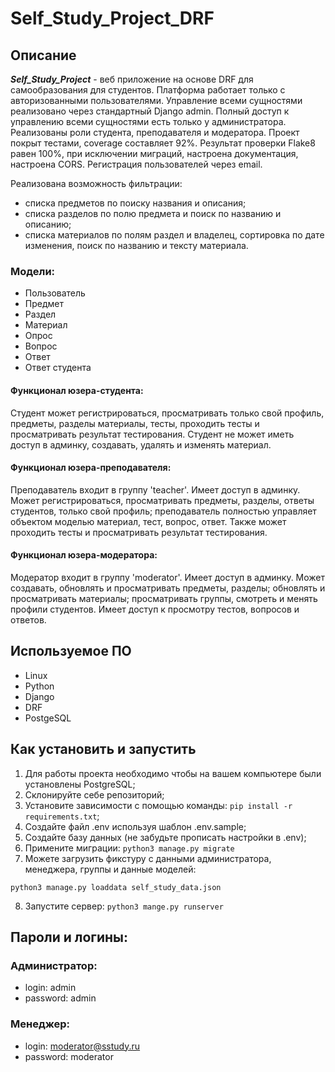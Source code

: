 # Self_Study_Project_DRF

## Описание

___Self_Study_Project___ - веб приложение на основе DRF для самообразования для студентов. Платформа работает
только с авторизованными пользователями. Управление всеми сущностями реализовано через стандартный Django admin. Полный
доступ к управлению всеми сущностями есть только у администратора. Реализованы роли студента, преподавателя и модератора.
Проект покрыт тестами, coverage составляет 92%. Результат проверки Flake8 равен
100%, при исключении миграций, настроена документация, настроена CORS. Регистрация пользователей через email.

Реализована возможность фильтрации: 
- списка предметов по поиску названия и описания;
- списка разделов по полю предмета и поиск по названию и описанию;
- списка материалов по полям раздел и владелец, сортировка по дате изменения, поиск по названию и тексту материала.

### Модели:

- Пользователь
- Предмет
- Раздел
- Материал
- Опрос
- Вопрос
- Ответ
- Ответ студента

#### Функционал юзера-студента:

Студент может регистрироваться, просматривать только свой профиль, предметы, разделы материалы, тесты, проходить тесты и
просматривать результат тестирования.
Студент не может иметь доступ в админку, создавать, удалять и изменять материал.

#### Функционал юзера-преподавателя:

Преподаватель входит в группу 'teacher'. Имеет доступ в админку. Может регистрироваться, просматривать предметы,
разделы, ответы студентов, только свой
профиль; преподаватель полностью управляет объектом моделью материал, тест, вопрос, ответ. Также может проходить тесты и
просматривать результат тестирования.

#### Функционал юзера-модератора:

Модератор входит в группу 'moderator'. Имеет доступ в админку. Может создавать, обновлять и просматривать предметы,
разделы; обновлять и просматривать материалы; просматривать группы, смотреть и менять профили студентов. Имеет доступ к
просмотру тестов, вопросов и ответов.

## Используемое ПО

* Linux
* Python
* Django
* DRF
* PostgeSQL

## Как установить и запустить

1. Для работы проекта необходимо чтобы на вашем компьютере были установлены PostgreSQL;
2. Склонируйте себе репозиторий;
3. Установите зависимости с помощью команды: `pip install -r requirements.txt`;
4. Создайте файл .env используя шаблон .env.sample;
5. Создайте базу данных (не забудьте прописать настройки в .env);
6. Примените миграции: `python3 manage.py migrate`
7. Можете загрузить фикстуру с данными администратора, менеджера, группы и данные моделей:

```
python3 manage.py loaddata self_study_data.json
```
8. Запустите сервер: `python3 mange.py runserver`

## Пароли и логины:
### Администратор:
* login: admin
* password: admin
### Менеджер:
* login: moderator@sstudy.ru
* password: moderator
